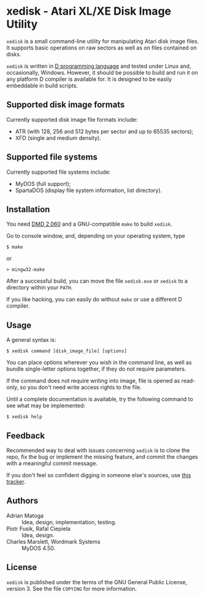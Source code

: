 xedisk - Atari XL/XE Disk Image Utility
=======================================

`xedisk` is a small command-line utility for manipulating Atari disk image files.
It supports basic operations on raw sectors as well as on files contained on disks.

`xedisk` is written in [D programming language](http://www.digitalmars.com/d/2.0/) and tested
under Linux and, occasionally, Windows. However, it should be possible to build and run it
on any platform D compiler is available for.
It is designed to be easily embeddable in build scripts.

Supported disk image formats
----------------------------

Currently supported disk image file formats include:

* ATR (with 128, 256 and 512 bytes per sector and up to 65535 sectors);
* XFD (single and medium density).

Supported file systems
----------------------

Currently supported file systems include:

* MyDOS (full support);
* SpartaDOS (display file system information, list directory).

Installation
------------

You need [DMD 2.060](http://www.digitalmars.com/d/download.html) and a GNU-compatible `make` to build `xedisk`.

Go to console window, and, depending on your operating system, type

	$ make

or

	> mingw32-make

After a successful build, you can move the file `xedisk.exe` or `xedisk` to a directory within your `PATH`.

If you like hacking, you can easily do without `make` or use a different D compiler.

Usage
-----

A general syntax is:

	$ xedisk command [disk_image_file] [options] 

You can place options wherever you wish in the command line, as well as bundle
single-letter options together, if they do not require parameters.

If the command does not require writing into image, file is opened as read-only,
so you don't need write access rights to the file.

Until a complete documentation is available, try the following command to see
what may be implemented:

	$ xedisk help

Feedback
--------

Recommended way to deal with issues concerning `xedisk` is to clone the repo, fix the bug
or implement the missing feature, and commit the changes with a meaningful commit message.

If you don't feel so confident digging in someone else's sources, use [this tracker](http://github.com/epi/xedisk/issues).

Authors
-------

<dl>
<dt>Adrian Matoga</dt>
<dd>Idea, design, implementation, testing.</dd>
<dt>Piotr Fusik, Rafal Ciepiela</dt>
<dd>Idea, design.</dd>
<dt>Charles Marslett, Wordmark Systems<dt>
<dd>MyDOS 4.50.</dd>
</dl>

License
-------

`xedisk` is published under the terms of the GNU General Public License,
version 3. See the file `COPYING` for more information.
